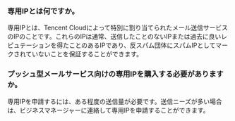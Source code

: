 [](id:que1) 
### 専用IPとは何ですか。
専用IPとは、Tencent Cloudによって特別に割り当てられたメール送信サービスのIPのことです。これらのIPは通常、送信したことのないIPまたは過去に良いレピュテーションを得たことのあるIPであり、反スパム団体にスパムIPとしてマークされていないことを保証することができます。
 
[](id:que2) 
### プッシュ型メールサービス向けの専用IPを購入する必要がありますか。
専用IPを申請するには、ある程度の送信量が必要です。送信ニーズが多い場合は、ビジネスマネージャーに連絡して専用IPを申請することができます。
